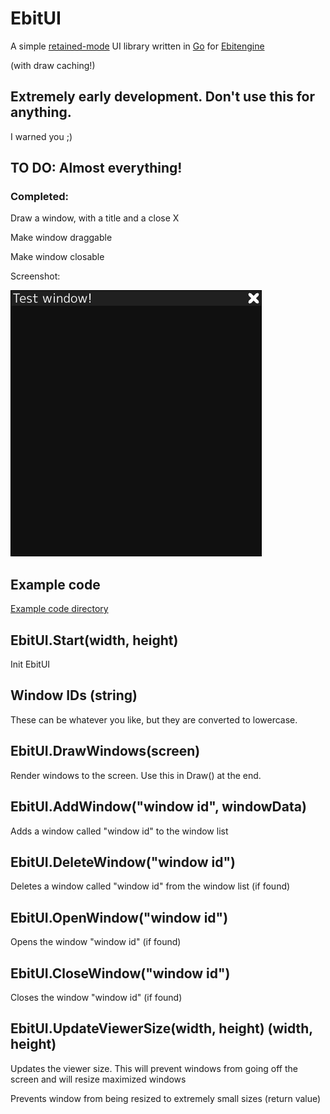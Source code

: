 # EbitUI
A simple [retained-mode](https://en.wikipedia.org/wiki/Retained_mode) UI library written in [Go](https://go.dev/) for [Ebitengine](https://ebitengine.org/)

(with draw caching!)

## Extremely early development. Don't use this for anything.
I warned you ;)

## TO DO: Almost everything!
### Completed:
Draw a window, with a title and a close X

Make window draggable

Make window closable

Screenshot:

![Screenshot of some basic code and a basic window](Example/example.png)

## Example code
[Example code directory](https://github.com/Distortions81/EbitUI/tree/main/Example)

## EbitUI.Start(width, height)
Init EbitUI

## Window IDs (string)
These can be whatever you like, but they are converted to lowercase.

## EbitUI.DrawWindows(screen)
Render windows to the screen. Use this in Draw() at the end.

## EbitUI.AddWindow("window id", windowData)
Adds a window called "window id" to the window list

## EbitUI.DeleteWindow("window id")
Deletes a window called "window id" from the window list (if found)

## EbitUI.OpenWindow("window id")
Opens the window "window id" (if found)

## EbitUI.CloseWindow("window id")
Closes the window "window id" (if found)

## EbitUI.UpdateViewerSize(width, height) (width, height)
Updates the viewer size. This will prevent windows from going off the screen and will resize maximized windows

Prevents window from being resized to extremely small sizes (return value)

